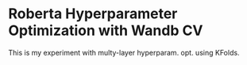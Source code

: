 # Roberta Hyperparameter Optimization with Wandb CV
 This is my experiment with multy-layer hyperparam. opt. using KFolds.
